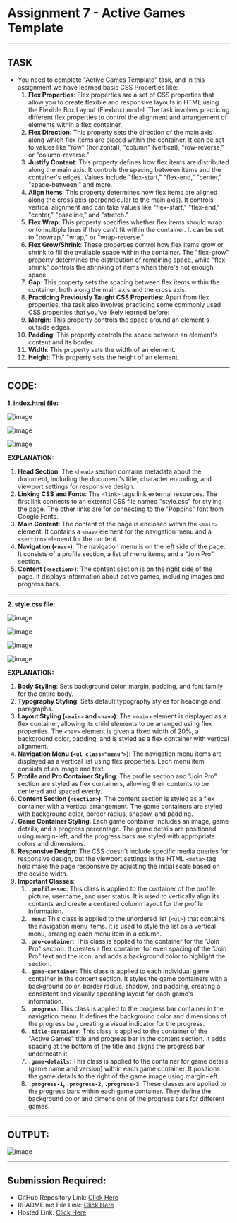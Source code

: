 # Assignment 7 - Active Games Template
---
## TASK 
- You need to complete "Active Games Template" task, and in this assignment we have learned basic CSS Properties like:
  1. **Flex Properties**: Flex properties are a set of CSS properties that allow you to create flexible and responsive layouts in HTML using the Flexible Box Layout (Flexbox) model. The task involves practicing different flex properties to control the alignment and arrangement of elements within a flex container.
  2. **Flex Direction**: This property sets the direction of the main axis along which flex items are placed within the container. It can be set to values like "row" (horizontal), "column" (vertical), "row-reverse," or "column-reverse."
  3. **Justify Content**: This property defines how flex items are distributed along the main axis. It controls the spacing between items and the container's edges. Values include "flex-start," "flex-end," "center," "space-between," and more.
  4. **Align Items**: This property determines how flex items are aligned along the cross axis (perpendicular to the main axis). It controls vertical alignment and can take values like "flex-start," "flex-end," "center," "baseline," and "stretch."
  5. **Flex Wrap**: This property specifies whether flex items should wrap onto multiple lines if they can't fit within the container. It can be set to "nowrap," "wrap," or "wrap-reverse."
  6. **Flex Grow/Shrink**: These properties control how flex items grow or shrink to fill the available space within the container. The "flex-grow" property determines the distribution of remaining space, while "flex-shrink" controls the shrinking of items when there's not enough space.
  7. **Gap**: This property sets the spacing between flex items within the container, both along the main axis and the cross axis.
  8. **Practicing Previously Taught CSS Properties**: Apart from flex properties, the task also involves practicing some commonly used CSS properties that you've likely learned before:
  9. **Margin**: This property controls the space around an element's outside edges.
  10. **Padding**: This property controls the space between an element's content and its border.
  11. **Width**: This property sets the width of an element.
  12. **Height**: This property sets the height of an element.
---
## CODE:

**1. index.html file:**

![image](https://github.com/Abhishek-Sharma-007/Geekster_Assignments/assets/84591804/e2555168-6407-4730-999d-db67b92fbe4c)

![image](https://github.com/Abhishek-Sharma-007/Geekster_Assignments/assets/84591804/8ef2ea72-b3b1-4fbc-863a-96f58faa8bef)

![image](https://github.com/Abhishek-Sharma-007/Geekster_Assignments/assets/84591804/03a6c9e7-3059-46c7-bfc4-290843523112)

**EXPLANATION:**
1. **Head Section**: The `<head>` section contains metadata about the document, including the document's title, character encoding, and viewport settings for responsive design.
2. **Linking CSS and Fonts**: The `<link>` tags link external resources. The first link connects to an external CSS file named "style.css" for styling the page. The other links are for connecting to the "Poppins" font from Google Fonts.
3. **Main Content**: The content of the page is enclosed within the `<main>` element. It contains a `<nav>` element for the navigation menu and a `<section>` element for the content.
4. **Navigation (`<nav>`)**: The navigation menu is on the left side of the page. It consists of a profile section, a list of menu items, and a "Join Pro" section.
5. **Content (`<section>`)**: The content section is on the right side of the page. It displays information about active games, including images and progress bars.

---
**2. style.css file:**

![image](https://github.com/Abhishek-Sharma-007/Geekster_Assignments/assets/84591804/866f4222-4ee7-4e48-b689-1884c4c0ca5c)

![image](https://github.com/Abhishek-Sharma-007/Geekster_Assignments/assets/84591804/fd700515-a242-4928-b390-776c80f5695a)

![image](https://github.com/Abhishek-Sharma-007/Geekster_Assignments/assets/84591804/68f4466c-0f74-4326-972d-42fff010a509)

![image](https://github.com/Abhishek-Sharma-007/Geekster_Assignments/assets/84591804/854a5f8b-bc3c-4bd6-9c7b-5e23b46f003a)

**EXPLANATION:**
1. **Body Styling**: Sets background color, margin, padding, and font family for the entire body.
2. **Typography Styling**: Sets default typography styles for headings and paragraphs.
3. **Layout Styling (`<main>` and `<nav>`)**: The `<main>` element is displayed as a flex container, allowing its child elements to be arranged using flex properties. The `<nav>` element is given a fixed width of 20%, a background color, padding, and is styled as a flex container with vertical alignment.
4. **Navigation Menu (`<ul class="menu">`)**: The navigation menu items are displayed as a vertical list using flex properties. Each menu item consists of an image and text.
5. **Profile and Pro Container Styling**: The profile section and "Join Pro" section are styled as flex containers, allowing their contents to be centered and spaced evenly.
6. **Content Section (`<section>`)**: The content section is styled as a flex container with a vertical arrangement. The game containers are styled with background color, border radius, shadow, and padding.
7. **Game Container Styling**: Each game container includes an image, game details, and a progress percentage. The game details are positioned using margin-left, and the progress bars are styled with appropriate colors and dimensions.
8. **Responsive Design**: The CSS doesn't include specific media queries for responsive design, but the viewport settings in the HTML `<meta>` tag help make the page responsive by adjusting the initial scale based on the device width.
9. **Important Classes**:
   1. **`.profile-sec`**: This class is applied to the container of the profile picture, username, and user status. It is used to vertically align its contents and create a centered column layout for the profile information.
   2. **`.menu`**: This class is applied to the unordered list (`<ul>`) that contains the navigation menu items. It is used to style the list as a vertical menu, arranging each menu item in a column.
   3. **`.pro-container`**: This class is applied to the container for the "Join Pro" section. It creates a flex container for even spacing of the "Join Pro" text and the icon, and adds a background color to highlight the section.
   4. **`.game-container`**: This class is applied to each individual game container in the content section. It styles the game containers with a background color, border radius, shadow, and padding, creating a consistent and visually appealing layout for each game's information.
   5. **`.progress`**: This class is applied to the progress bar container in the navigation menu. It defines the background color and dimensions of the progress bar, creating a visual indicator for the progress.
   6. **`.title-container`**: This class is applied to the container of the "Active Games" title and progress bar in the content section. It adds spacing at the bottom of the title and aligns the progress bar underneath it.
   7. **`.game-details`**: This class is applied to the container for game details (game name and version) within each game container. It positions the game details to the right of the game image using margin-left.
   8. **`.progress-1`, `.progress-2`, `.progress-3`**: These classes are applied to the progress bars within each game container. They define the background color and dimensions of the progress bars for different games.

---
## OUTPUT:

![image](https://github.com/Abhishek-Sharma-007/Geekster_Assignments/assets/84591804/4f2eebd8-eb16-4bfd-beee-1046a209749d)

---
## Submission Required:
- GitHub Repository Link: [Click Here](https://github.com/Abhishek-Sharma-007/Geekster_Assignments/tree/master/36_Assignment_7-Active_Games_Template)
- README.md File Link: [Click Here](https://github.com/Abhishek-Sharma-007/Geekster_Assignments/blob/master/36_Assignment_7-Active_Games_Template/README.md)
- Hosted Link: [Click Here](https://abhishek-sharma-007.github.io/Geekster_Assignments/36_Assignment_7-Active_Games_Template/index.html)
